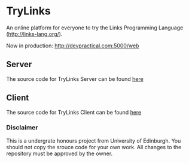 # TryLinks
An online platform for everyone to try the Links Programming Language (http://links-lang.org/). 

Now in production: http://devpractical.com:5000/web

## Server
The source code for TryLinks Server can be found [here](https://github.com/NickWu007/TryLinks-Server)

## Client
The source code for TryLinks Client can be found [here](https://github.com/NickWu007/TryLinks-Client)

### Disclaimer
This is a undergrate honours project from University of Edinburgh. You should not copy the srouce code for your own work. All changes to the repository must be approved by the owner.
